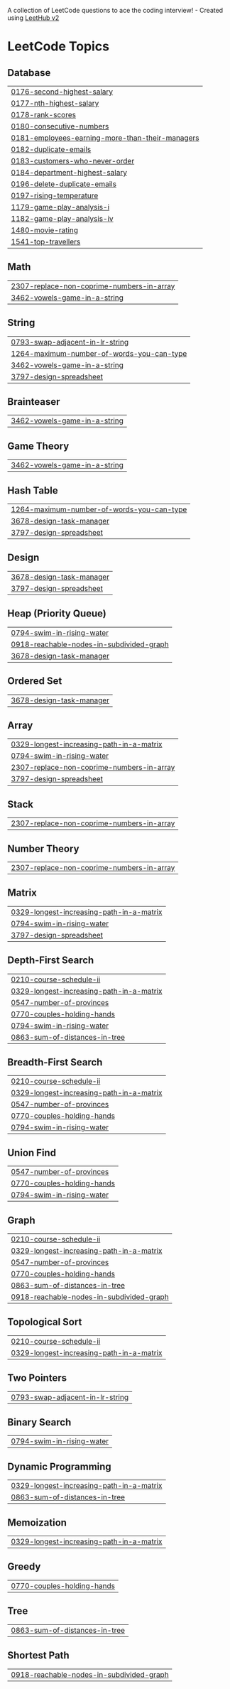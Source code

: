 A collection of LeetCode questions to ace the coding interview! - Created using [LeetHub v2](https://github.com/arunbhardwaj/LeetHub-2.0)
<!---LeetCode Topics Start-->
# LeetCode Topics
## Database
|  |
| ------- |
| [0176-second-highest-salary](https://github.com/rizzzabh/LeetCodeAccepts/tree/master/0176-second-highest-salary) |
| [0177-nth-highest-salary](https://github.com/rizzzabh/LeetCodeAccepts/tree/master/0177-nth-highest-salary) |
| [0178-rank-scores](https://github.com/rizzzabh/LeetCodeAccepts/tree/master/0178-rank-scores) |
| [0180-consecutive-numbers](https://github.com/rizzzabh/LeetCodeAccepts/tree/master/0180-consecutive-numbers) |
| [0181-employees-earning-more-than-their-managers](https://github.com/rizzzabh/LeetCodeAccepts/tree/master/0181-employees-earning-more-than-their-managers) |
| [0182-duplicate-emails](https://github.com/rizzzabh/LeetCodeAccepts/tree/master/0182-duplicate-emails) |
| [0183-customers-who-never-order](https://github.com/rizzzabh/LeetCodeAccepts/tree/master/0183-customers-who-never-order) |
| [0184-department-highest-salary](https://github.com/rizzzabh/LeetCodeAccepts/tree/master/0184-department-highest-salary) |
| [0196-delete-duplicate-emails](https://github.com/rizzzabh/LeetCodeAccepts/tree/master/0196-delete-duplicate-emails) |
| [0197-rising-temperature](https://github.com/rizzzabh/LeetCodeAccepts/tree/master/0197-rising-temperature) |
| [1179-game-play-analysis-i](https://github.com/rizzzabh/LeetCodeAccepts/tree/master/1179-game-play-analysis-i) |
| [1182-game-play-analysis-iv](https://github.com/rizzzabh/LeetCodeAccepts/tree/master/1182-game-play-analysis-iv) |
| [1480-movie-rating](https://github.com/rizzzabh/LeetCodeAccepts/tree/master/1480-movie-rating) |
| [1541-top-travellers](https://github.com/rizzzabh/LeetCodeAccepts/tree/master/1541-top-travellers) |
## Math
|  |
| ------- |
| [2307-replace-non-coprime-numbers-in-array](https://github.com/rizzzabh/LeetCodeAccepts/tree/master/2307-replace-non-coprime-numbers-in-array) |
| [3462-vowels-game-in-a-string](https://github.com/rizzzabh/LeetCodeAccepts/tree/master/3462-vowels-game-in-a-string) |
## String
|  |
| ------- |
| [0793-swap-adjacent-in-lr-string](https://github.com/rizzzabh/LeetCodeAccepts/tree/master/0793-swap-adjacent-in-lr-string) |
| [1264-maximum-number-of-words-you-can-type](https://github.com/rizzzabh/LeetCodeAccepts/tree/master/1264-maximum-number-of-words-you-can-type) |
| [3462-vowels-game-in-a-string](https://github.com/rizzzabh/LeetCodeAccepts/tree/master/3462-vowels-game-in-a-string) |
| [3797-design-spreadsheet](https://github.com/rizzzabh/LeetCodeAccepts/tree/master/3797-design-spreadsheet) |
## Brainteaser
|  |
| ------- |
| [3462-vowels-game-in-a-string](https://github.com/rizzzabh/LeetCodeAccepts/tree/master/3462-vowels-game-in-a-string) |
## Game Theory
|  |
| ------- |
| [3462-vowels-game-in-a-string](https://github.com/rizzzabh/LeetCodeAccepts/tree/master/3462-vowels-game-in-a-string) |
## Hash Table
|  |
| ------- |
| [1264-maximum-number-of-words-you-can-type](https://github.com/rizzzabh/LeetCodeAccepts/tree/master/1264-maximum-number-of-words-you-can-type) |
| [3678-design-task-manager](https://github.com/rizzzabh/LeetCodeAccepts/tree/master/3678-design-task-manager) |
| [3797-design-spreadsheet](https://github.com/rizzzabh/LeetCodeAccepts/tree/master/3797-design-spreadsheet) |
## Design
|  |
| ------- |
| [3678-design-task-manager](https://github.com/rizzzabh/LeetCodeAccepts/tree/master/3678-design-task-manager) |
| [3797-design-spreadsheet](https://github.com/rizzzabh/LeetCodeAccepts/tree/master/3797-design-spreadsheet) |
## Heap (Priority Queue)
|  |
| ------- |
| [0794-swim-in-rising-water](https://github.com/rizzzabh/LeetCodeAccepts/tree/master/0794-swim-in-rising-water) |
| [0918-reachable-nodes-in-subdivided-graph](https://github.com/rizzzabh/LeetCodeAccepts/tree/master/0918-reachable-nodes-in-subdivided-graph) |
| [3678-design-task-manager](https://github.com/rizzzabh/LeetCodeAccepts/tree/master/3678-design-task-manager) |
## Ordered Set
|  |
| ------- |
| [3678-design-task-manager](https://github.com/rizzzabh/LeetCodeAccepts/tree/master/3678-design-task-manager) |
## Array
|  |
| ------- |
| [0329-longest-increasing-path-in-a-matrix](https://github.com/rizzzabh/LeetCodeAccepts/tree/master/0329-longest-increasing-path-in-a-matrix) |
| [0794-swim-in-rising-water](https://github.com/rizzzabh/LeetCodeAccepts/tree/master/0794-swim-in-rising-water) |
| [2307-replace-non-coprime-numbers-in-array](https://github.com/rizzzabh/LeetCodeAccepts/tree/master/2307-replace-non-coprime-numbers-in-array) |
| [3797-design-spreadsheet](https://github.com/rizzzabh/LeetCodeAccepts/tree/master/3797-design-spreadsheet) |
## Stack
|  |
| ------- |
| [2307-replace-non-coprime-numbers-in-array](https://github.com/rizzzabh/LeetCodeAccepts/tree/master/2307-replace-non-coprime-numbers-in-array) |
## Number Theory
|  |
| ------- |
| [2307-replace-non-coprime-numbers-in-array](https://github.com/rizzzabh/LeetCodeAccepts/tree/master/2307-replace-non-coprime-numbers-in-array) |
## Matrix
|  |
| ------- |
| [0329-longest-increasing-path-in-a-matrix](https://github.com/rizzzabh/LeetCodeAccepts/tree/master/0329-longest-increasing-path-in-a-matrix) |
| [0794-swim-in-rising-water](https://github.com/rizzzabh/LeetCodeAccepts/tree/master/0794-swim-in-rising-water) |
| [3797-design-spreadsheet](https://github.com/rizzzabh/LeetCodeAccepts/tree/master/3797-design-spreadsheet) |
## Depth-First Search
|  |
| ------- |
| [0210-course-schedule-ii](https://github.com/rizzzabh/LeetCodeAccepts/tree/master/0210-course-schedule-ii) |
| [0329-longest-increasing-path-in-a-matrix](https://github.com/rizzzabh/LeetCodeAccepts/tree/master/0329-longest-increasing-path-in-a-matrix) |
| [0547-number-of-provinces](https://github.com/rizzzabh/LeetCodeAccepts/tree/master/0547-number-of-provinces) |
| [0770-couples-holding-hands](https://github.com/rizzzabh/LeetCodeAccepts/tree/master/0770-couples-holding-hands) |
| [0794-swim-in-rising-water](https://github.com/rizzzabh/LeetCodeAccepts/tree/master/0794-swim-in-rising-water) |
| [0863-sum-of-distances-in-tree](https://github.com/rizzzabh/LeetCodeAccepts/tree/master/0863-sum-of-distances-in-tree) |
## Breadth-First Search
|  |
| ------- |
| [0210-course-schedule-ii](https://github.com/rizzzabh/LeetCodeAccepts/tree/master/0210-course-schedule-ii) |
| [0329-longest-increasing-path-in-a-matrix](https://github.com/rizzzabh/LeetCodeAccepts/tree/master/0329-longest-increasing-path-in-a-matrix) |
| [0547-number-of-provinces](https://github.com/rizzzabh/LeetCodeAccepts/tree/master/0547-number-of-provinces) |
| [0770-couples-holding-hands](https://github.com/rizzzabh/LeetCodeAccepts/tree/master/0770-couples-holding-hands) |
| [0794-swim-in-rising-water](https://github.com/rizzzabh/LeetCodeAccepts/tree/master/0794-swim-in-rising-water) |
## Union Find
|  |
| ------- |
| [0547-number-of-provinces](https://github.com/rizzzabh/LeetCodeAccepts/tree/master/0547-number-of-provinces) |
| [0770-couples-holding-hands](https://github.com/rizzzabh/LeetCodeAccepts/tree/master/0770-couples-holding-hands) |
| [0794-swim-in-rising-water](https://github.com/rizzzabh/LeetCodeAccepts/tree/master/0794-swim-in-rising-water) |
## Graph
|  |
| ------- |
| [0210-course-schedule-ii](https://github.com/rizzzabh/LeetCodeAccepts/tree/master/0210-course-schedule-ii) |
| [0329-longest-increasing-path-in-a-matrix](https://github.com/rizzzabh/LeetCodeAccepts/tree/master/0329-longest-increasing-path-in-a-matrix) |
| [0547-number-of-provinces](https://github.com/rizzzabh/LeetCodeAccepts/tree/master/0547-number-of-provinces) |
| [0770-couples-holding-hands](https://github.com/rizzzabh/LeetCodeAccepts/tree/master/0770-couples-holding-hands) |
| [0863-sum-of-distances-in-tree](https://github.com/rizzzabh/LeetCodeAccepts/tree/master/0863-sum-of-distances-in-tree) |
| [0918-reachable-nodes-in-subdivided-graph](https://github.com/rizzzabh/LeetCodeAccepts/tree/master/0918-reachable-nodes-in-subdivided-graph) |
## Topological Sort
|  |
| ------- |
| [0210-course-schedule-ii](https://github.com/rizzzabh/LeetCodeAccepts/tree/master/0210-course-schedule-ii) |
| [0329-longest-increasing-path-in-a-matrix](https://github.com/rizzzabh/LeetCodeAccepts/tree/master/0329-longest-increasing-path-in-a-matrix) |
## Two Pointers
|  |
| ------- |
| [0793-swap-adjacent-in-lr-string](https://github.com/rizzzabh/LeetCodeAccepts/tree/master/0793-swap-adjacent-in-lr-string) |
## Binary Search
|  |
| ------- |
| [0794-swim-in-rising-water](https://github.com/rizzzabh/LeetCodeAccepts/tree/master/0794-swim-in-rising-water) |
## Dynamic Programming
|  |
| ------- |
| [0329-longest-increasing-path-in-a-matrix](https://github.com/rizzzabh/LeetCodeAccepts/tree/master/0329-longest-increasing-path-in-a-matrix) |
| [0863-sum-of-distances-in-tree](https://github.com/rizzzabh/LeetCodeAccepts/tree/master/0863-sum-of-distances-in-tree) |
## Memoization
|  |
| ------- |
| [0329-longest-increasing-path-in-a-matrix](https://github.com/rizzzabh/LeetCodeAccepts/tree/master/0329-longest-increasing-path-in-a-matrix) |
## Greedy
|  |
| ------- |
| [0770-couples-holding-hands](https://github.com/rizzzabh/LeetCodeAccepts/tree/master/0770-couples-holding-hands) |
## Tree
|  |
| ------- |
| [0863-sum-of-distances-in-tree](https://github.com/rizzzabh/LeetCodeAccepts/tree/master/0863-sum-of-distances-in-tree) |
## Shortest Path
|  |
| ------- |
| [0918-reachable-nodes-in-subdivided-graph](https://github.com/rizzzabh/LeetCodeAccepts/tree/master/0918-reachable-nodes-in-subdivided-graph) |
<!---LeetCode Topics End-->